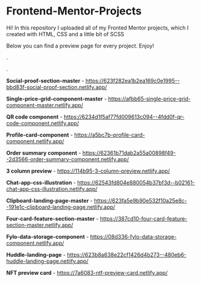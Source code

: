 # Frontend-Mentor-Projects

Hi! In this repository I uploaded all of my Fronted Mentor projects, which I created with HTML, CSS and a little bit of SCSS

Below you can find a preview page for every project. Enjoy!

.

.


**Social-proof-section-master** - https://623f282ea1b2ea169c0e1995--bbd83f-social-proof-section.netlify.app/

**Single-price-grid-component-master** - https://afbb65-single-price-grid-component-master.netlify.app/

**QR code component** - https://6234d1f5af77fd009613c094--4fdd0f-qr-code-component.netlify.app/

**Profile-card-component** - https://a5bc7b-profile-card-component.netlify.app/

**Order summary component** - https://62361b71dab2a55a00898f49--2d3566-order-summary-component.netlify.app/

**3 column preview** - https://114b95-3-column-preview.netlify.app/

**Chat-app-css-illustration** - https://62543fd804e880054b37bf3d--b02161-chat-app-css-illustration.netlify.app/

**Clipboard-landing-page-master** - https://623fa5e9b90e532f10a25e8c--191e1c-clipboard-landing-page.netlify.app/

**Four-card-feature-section-master** - https://387cd10-four-card-feature-section-master.netlify.app/

**Fylo-data-storage-component** - https://08d336-fylo-data-storage-component.netlify.app/

**Huddle-landing-page** - https://623b8a638e22cf1426d4b273--480eb6-huddle-landing-page.netlify.app/

**NFT preview card** - https://7a6083-ntf-preview-card.netlify.app/

